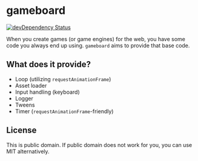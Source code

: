 gameboard
=========

[![devDependency Status](https://david-dm.org/freezedev/gameboard/dev-status.svg)](https://david-dm.org/freezedev/gameboard#info=devDependencies)

When you create games (or game engines) for the web, you have some code you always end up using. `gameboard` aims to provide that base code.

What does it provide?
---------------------
* Loop (utilizing `requestAnimationFrame`)
* Asset loader
* Input handling (keyboard)
* Logger
* Tweens
* Timer (`requestAnimationFrame`-friendly)

License
-------
This is public domain. If public domain does not work for you, you can use MIT alternatively.
